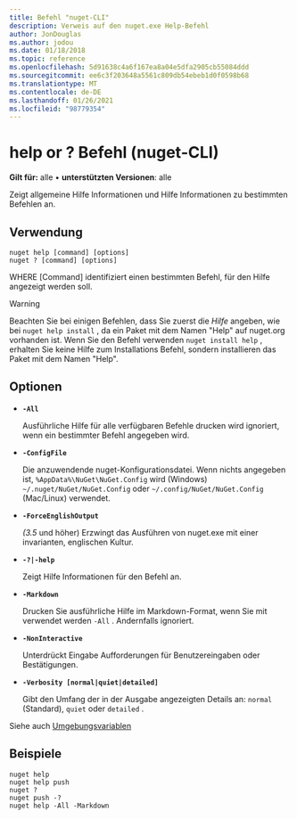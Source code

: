 ```yaml
---
title: Befehl "nuget-CLI"
description: Verweis auf den nuget.exe Help-Befehl
author: JonDouglas
ms.author: jodou
ms.date: 01/18/2018
ms.topic: reference
ms.openlocfilehash: 5d91638c4a6f167ea8a04e5dfa2905cb55084ddd
ms.sourcegitcommit: ee6c3f203648a5561c809db54ebeb1d0f0598b68
ms.translationtype: MT
ms.contentlocale: de-DE
ms.lasthandoff: 01/26/2021
ms.locfileid: "98779354"
---
```

# <a name="help-or--command-nuget-cli"></a>help or ? Befehl (nuget-CLI)

**Gilt für:** alle &bullet; **unterstützten Versionen**: alle

Zeigt allgemeine Hilfe Informationen und Hilfe Informationen zu bestimmten Befehlen an.

## <a name="usage"></a>Verwendung

```cli
nuget help [command] [options]
nuget ? [command] [options]
```

WHERE [Command] identifiziert einen bestimmten Befehl, für den Hilfe angezeigt werden soll.

> [!Warning]
> Beachten Sie bei einigen Befehlen, dass Sie zuerst die *Hilfe* angeben, wie bei `nuget help install` , da ein Paket mit dem Namen "Help" auf nuget.org vorhanden ist. Wenn Sie den Befehl verwenden `nuget install help` , erhalten Sie keine Hilfe zum Installations Befehl, sondern installieren das Paket mit dem Namen "Help".

## <a name="options"></a>Optionen

- **`-All`**

  Ausführliche Hilfe für alle verfügbaren Befehle drucken wird ignoriert, wenn ein bestimmter Befehl angegeben wird.

- **`-ConfigFile`**

  Die anzuwendende nuget-Konfigurationsdatei. Wenn nichts angegeben ist, `%AppData%\NuGet\NuGet.Config` wird (Windows) `~/.nuget/NuGet/NuGet.Config` oder `~/.config/NuGet/NuGet.Config` (Mac/Linux) verwendet.

- **`-ForceEnglishOutput`**

  *(3.5* und höher) Erzwingt das Ausführen von nuget.exe mit einer invarianten, englischen Kultur.

- **`-?|-help`**

  Zeigt Hilfe Informationen für den Befehl an.

- **`-Markdown`**

  Drucken Sie ausführliche Hilfe im Markdown-Format, wenn Sie mit verwendet werden `-All` . Andernfalls ignoriert.

- **`-NonInteractive`**

  Unterdrückt Eingabe Aufforderungen für Benutzereingaben oder Bestätigungen.

- **`-Verbosity [normal|quiet|detailed]`**

  Gibt den Umfang der in der Ausgabe angezeigten Details an: `normal` (Standard), `quiet` oder `detailed` .

Siehe auch [Umgebungsvariablen](cli-ref-environment-variables.md)

## <a name="examples"></a>Beispiele

```cli
nuget help
nuget help push
nuget ?
nuget push -?
nuget help -All -Markdown
```
